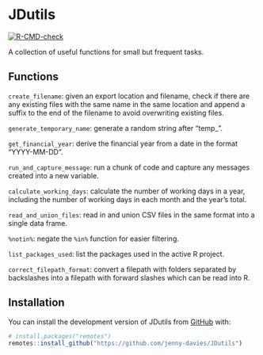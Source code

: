 
<!-- README.md is generated from README.Rmd. Please edit that file -->

# JDutils

<!-- badges: start -->

[![R-CMD-check](https://github.com/jenny-davies/JDutils/actions/workflows/R-CMD-check.yaml/badge.svg)](https://github.com/jenny-davies/JDutils/actions/workflows/R-CMD-check.yaml)

<!-- badges: end -->

A collection of useful functions for small but frequent tasks.

## Functions

`create_filename`: given an export location and filename, check if there
are any existing files with the same name in the same location and
append a suffix to the end of the filename to avoid overwriting existing
files.

`generate_temporary_name`: generate a random string after “temp\_”.

`get_financial_year`: derive the financial year from a date in the
format “YYYY-MM-DD”.

`run_and_capture_message`: run a chunk of code and capture any messages
created into a new variable.

`calculate_working_days`: calculate the number of working days in a
year, including the number of working days in each month and the year’s
total.

`read_and_union_files`: read in and union CSV files in the same format
into a single data frame.

`%notin%`: negate the `%in%` function for easier filtering.

`list_packages_used`: list the packages used in the active R project.

`correct_filepath_format`: convert a filepath with folders separated by
backslashes into a filepath with forward slashes which can be read into
R.

## Installation

You can install the development version of JDutils from
[GitHub](https://github.com/) with:

``` r
# install.packages("remotes")
remotes::install_github("https://github.com/jenny-davies/JDutils")
```
